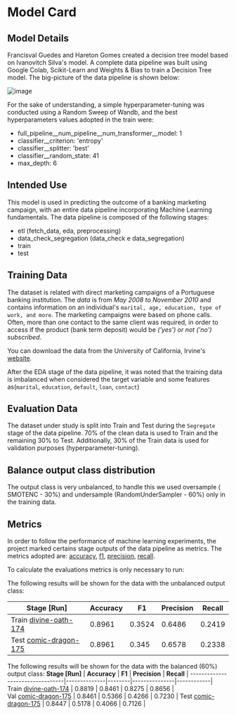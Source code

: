 # Model Card
## Model Details
Francisval Guedes and Hareton Gomes created a decision tree model based on Ivanovitch Silva's model. A complete data pipeline was built using Google Colab, Scikit-Learn and Weights & Bias to train a Decision Tree model. The big-picture of the data pipeline is shown below:

![image](https://user-images.githubusercontent.com/104702301/171173276-bc14fbd3-1bb2-4047-9146-4d736264afb2.png)



For the sake of understanding, a simple hyperparameter-tuning was conducted using a Random Sweep of Wandb, and the best hyperparameters values adopted in the train were:

- full_pipeline__num_pipeline__num_transformer__model: 1
- classifier__criterion: 'entropy'
- classifier__splitter: 'best'
- classifier__random_state: 41
- max_depth: 6


## Intended Use
This model is used in predicting the outcome of a banking marketing campaign, with an entire data pipeline incorporating Machine Learning fundamentals. The data pipeline is composed of the following stages:
 - etl (fetch_data, eda, preprocessing)
 - data_check_segregation (data_check e data_segregation)
 - train
 - test

## Training Data

The dataset is related with direct marketing campaigns of a Portuguese banking institution.
The *data* is from *May 2008 to November 2010* and contains information on an individual's ``marital, age, education, type of work, and more``.
The marketing campaigns were based on phone calls. Often, more than one contact to the same client was required, in order to access if the product (bank term deposit) would be *('yes') or not ('no') subscribed*.

You can download the data from the University of California, Irvine's [website](http://archive.ics.uci.edu/ml/datasets/Bank+Marketing).

After the EDA stage of the data pipeline, it was noted that the training data is imbalanced when considered the target variable and some features as(``marital``, ``education``, ``default``, ``loan``, ``contact``)

## Evaluation Data
The dataset under study is split into Train and Test during the ``Segregate`` stage of the data pipeline. 70% of the clean data is used to Train and the remaining 30% to Test. Additionally, 30% of the Train data is used for validation purposes (hyperparameter-tuning). 

##  Balance output class distribution

The output class is very unbalanced, to handle this we used oversample ( SMOTENC - 30%) and undersample (RandomUnderSampler - 60%) only in the training data.

## Metrics
In order to follow the performance of machine learning experiments, the project marked certains stage outputs of the data pipeline as metrics. The metrics adopted are: [accuracy](https://scikit-learn.org/stable/modules/generated/sklearn.metrics.accuracy_score.html), [f1](https://scikit-learn.org/stable/modules/generated/sklearn.metrics.f1_score.html#sklearn.metrics.f1_score), [precision](https://scikit-learn.org/stable/modules/generated/sklearn.metrics.precision_score.html#sklearn.metrics.precision_score), [recall](https://scikit-learn.org/stable/modules/generated/sklearn.metrics.recall_score.html#sklearn.metrics.recall_score).

To calculate the evaluations metrics is only necessary to run:

The following results will be shown for the data with the unbalanced output class:

 **Stage [Run]**                        | **Accuracy** | **F1** | **Precision** | **Recall** | 
---------------------------------|--------------|--------|---------------|------------|
 Train [divine-oath-174](https://wandb.ai/mlops_ivan/decision_tree_bank/runs/43pj5775/overview?workspace=user-francisvalfgs) | 0.8961       | 0.3524 | 0.6486        | 0.2419     |  
 Test [comic-dragon-175](https://wandb.ai/mlops_ivan/decision_tree_bank/runs/mbpuwfbg/overview?workspace=user-francisvalfgs)  | 0.8961       | 0.345 | 0.6578        | 0.2338     |

The following results will be shown for the data with the balanced (60%) output class:
 **Stage [Run]**                        | **Accuracy** | **F1** | **Precision** | **Recall** | 
---------------------------------|--------------|--------|---------------|------------|
 Train [divine-oath-174](https://wandb.ai/mlops_ivan/decision_tree_bank/runs/2p32v2ub/overview?workspace=user-francisvalfgs) | 0.8819       | 0.8461 | 0.8275        | 0.8656     |  
 Val [comic-dragon-175](https://wandb.ai/mlops_ivan/decision_tree_bank/runs/2p32v2ub/overview?workspace=user-francisvalfgs)  | 0.8461       | 0.5366 | 0.4266        | 0.7230     |
 Test [comic-dragon-175](https://wandb.ai/mlops_ivan/decision_tree_bank/runs/25brchwz/overview?workspace=user-francisvalfgs)  | 0.8447       | 0.5178 | 0.4066        | 0.7126     |



